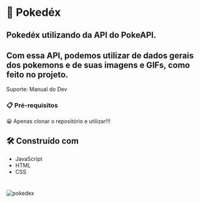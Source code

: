 # 🚀 Pokedéx
## Pokedéx utilizando da API do PokeAPI.
## Com essa API, podemos utilizar de dados gerais dos pokemons e de suas imagens e GIFs, como feito no projeto.
Suporte: Manual do Dev

### 📋 Pré-requisitos

😀 Apenas clonar o repositório e utilizar!!!

## 🛠️ Construído com

* JavaScript
* HTML
* CSS

#
![pokedex](https://user-images.githubusercontent.com/81387456/184132489-35b22c42-02b6-4da5-8d62-69526ceab0b3.png)
